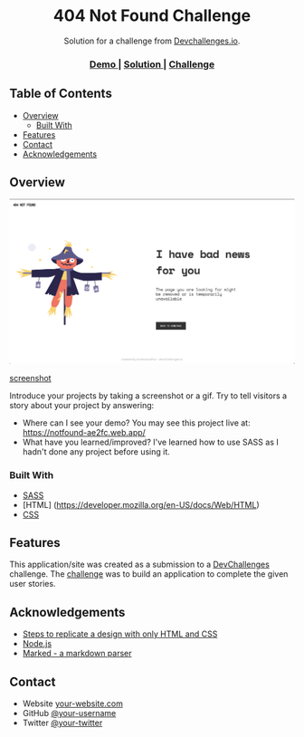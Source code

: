 <!-- Please update value in the {}  -->

<h1 align="center">404 Not Found Challenge</h1>

<div align="center">
   Solution for a challenge from  <a href="http://devchallenges.io" target="_blank">Devchallenges.io</a>.
</div>

<div align="center">
  <h3>
    <a href="https://notfound-ae2fc.web.app/">
      Demo
    </a>
    <span> | </span>
    <a href="https://github.com/anastasiosPou/devChallenges404">
      Solution
    </a>
    <span> | </span>
    <a href="https://devchallenges.io/challenges/wBunSb7FPrIepJZAg0sY">
      Challenge
    </a>
  </h3>
</div>

<!-- TABLE OF CONTENTS -->

## Table of Contents

- [Overview](#overview)
  - [Built With](#built-with)
- [Features](#features)
- [Contact](#contact)
- [Acknowledgements](#acknowledgements)

<!-- OVERVIEW -->

## Overview

![screenshot](https://github.com/anastasiosPou/devChallenges404/blob/main/out/resources/images/screenshot1.png)

[screenshot](https://github.com/anastasiosPou/devChallenges404/blob/main/out/resources/images/screenshot2.png)

Introduce your projects by taking a screenshot or a gif. Try to tell visitors a story about your project by answering:

- Where can I see your demo?
You may see this project live at: https://notfound-ae2fc.web.app/
- What have you learned/improved? I've learned how to use SASS as I hadn't done any project before using it.

### Built With

<!-- This section should list any major frameworks that you built your project using. Here are a few examples.-->

- [SASS](https://sass-lang.com/)
- [HTML] (https://developer.mozilla.org/en-US/docs/Web/HTML)
- [CSS](https://developer.mozilla.org/en-US/docs/Web/CSS)

## Features

<!-- List the features of your application or follow the template. Don't share the figma file here :) -->

This application/site was created as a submission to a [DevChallenges](https://devchallenges.io/challenges) challenge. The [challenge](https://devchallenges.io/challenges/wBunSb7FPrIepJZAg0sY) was to build an application to complete the given user stories.


## Acknowledgements

<!-- This section should list any articles or add-ons/plugins that helps you to complete the project. This is optional but it will help you in the future. For exmpale -->

- [Steps to replicate a design with only HTML and CSS](https://devchallenges-blogs.web.app/how-to-replicate-design/)
- [Node.js](https://nodejs.org/)
- [Marked - a markdown parser](https://github.com/chjj/marked)

## Contact

- Website [your-website.com](https://anastasiospou.github.io)
- GitHub [@your-username](https://github.com/anastasiosPou)
- Twitter [@your-twitter](https://twitter.com/anastasiosPou)
